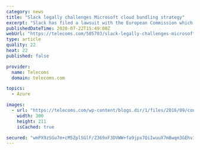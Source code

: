 ```yaml
---
category: news
title: "Slack legally challenges Microsoft cloud bundling strategy"
excerpt: "Slack has filed a lawsuit with the European Commission which could offer hope to niche cloud service providers as supply chain rationalisation hovers on the horizon."
publishedDateTime: 2020-07-22T15:49:00Z
webUrl: "https://telecoms.com/505703/slack-legally-challenges-microsoft-cloud-bundling-strategy/"
type: article
quality: 22
heat: 22
published: false

provider:
  name: Telecoms
  domain: telecoms.com

topics:
  - Azure

images:
  - url: "https://telecoms.com/wp-content/blogs.dir/1/files/2016/09/contract-unhappy-CEM-iphone-rip-off-300x211.jpg"
    width: 300
    height: 211
    isCached: true

secured: "wmPX9zSGu7m+cM5ZplSGlF/Z369xF3DVWW+fa9jpx7QiIwuuX7mBwqm3GEhv1KFOvpFROOsroq2cm+TgbIxmL2vYtHNQXIJlxsNN4AAJOvrHg15eYlAyQBNItWlw9BEfCcDlg5AmuiSpUjsjJmTEOV+6q1xjH/25m/5w1oY20FWlkiXz0Ui4ABys1yJShHWolBXOi6JRhm2TDKN6nuH2QqaSCeGTo75WuFHKFrTMNg7l51Eq1jaXPz4hE01EdC8HpMcL4rce84Y2/PamXGyUMkULVk7JBGo3oa5enBkBuhQM/RZxBwCVeNLKsJoUwvcBeqTuPJLDfkTaupQAruleWQ==;1XpoXjyJUSKOU4/hbHGZEA=="
---
```


